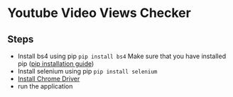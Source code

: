 # Youtube Video Views Checker

## Steps

- Install bs4 using pip 
```pip install bs4```
Make sure that you have installed pip 
([pip installation guide](https://dev.to/el_joft/installing-pip-on-windows))
- Install selenium using pip 
```pip install selenium```
- [Install Chrome Driver](https://chromedriver.storage.googleapis.com/index.html?path=2.41/)
- run the application

